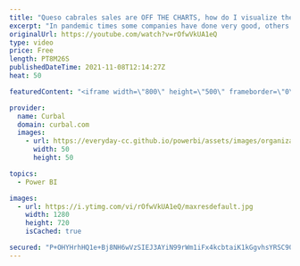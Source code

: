 ```yaml
---
title: "Queso cabrales sales are OFF THE CHARTS, how do I visualize them? | Visualize outliers in Power BI"
excerpt: "In pandemic times some companies have done very good, others not so much but one thing they have in common, the oulier sales both negative or positive are making data visualization very hard.   How do we fix this? Here is one way!  Dumbbell chart in charticulator: https://www.youtube.com/watch?v=gz6v8EDbjsw&ab_channel=CurbalDataLabs"
originalUrl: https://youtube.com/watch?v=rOfwVkUA1eQ
type: video
price: Free
length: PT8M26S
publishedDateTime: 2021-11-08T12:14:27Z
heat: 50

featuredContent: "<iframe width=\"800\" height=\"500\" frameborder=\"0\" src=\"https://www.youtube.com/embed/rOfwVkUA1eQ\" allow=\"accelerometer; autoplay; encrypted-media; gyroscope; picture-in-picture\" allowfullscreen></iframe>"

provider:
  name: Curbal
  domain: curbal.com
  images:
    - url: https://everyday-cc.github.io/powerbi/assets/images/organizations/curbal.com-50x50.jpg
      width: 50
      height: 50

topics:
  - Power BI

images:
  - url: https://i.ytimg.com/vi/rOfwVkUA1eQ/maxresdefault.jpg
    width: 1280
    height: 720
    isCached: true

secured: "P+OHYHrhHQ1e+Bj8NH6wVzSIEJ3AYiN99rWm1iFx4kcbtaiK1kGgvhsYRSC90iH7pMnzeUcxG9ukM3sItTfU8FjZY1QdejGUEztzvJkuOZ04gZ7NKhnpLa1pc800vg4ctwxZ74407Ja36h8fa/EECGuBYRoU3ukT+WTyHdVdObukQsifae6lng/JlrSPbAcZVWSK2tiGKq3MbZjoziTBsQemNd0ScUOcPNCHSAkSXledXSydgAFI3hDAJVyEK1UnFxS9NMJA7BRCxSMjByeUnnYHrQfEUVf/v12nusKyeYu4sLEd8aeq6runFQ/EfjB34oJYF5o/WMAc7lO97ddk8OY05yJHbLp3D2aOy6xuWyDCQhjeDA5IURB76duzyhkkItWgTW17B++uJLzfi+0uCXZT7uunylwdnJV5xX+Yx80=;5tqToovVsOpNZEnBHYOP3w=="
---
```


